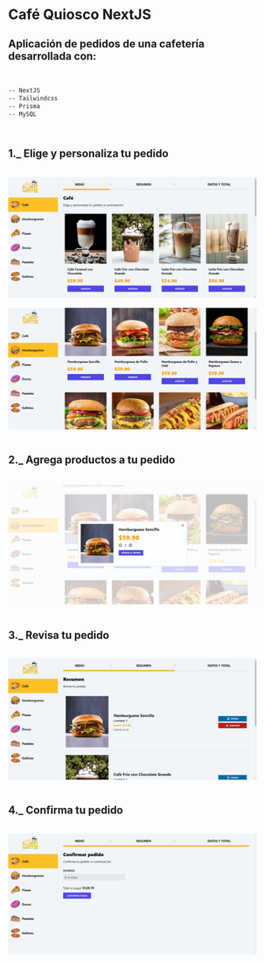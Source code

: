# Café Quiosco NextJS

## Aplicación de pedidos de una cafetería desarrollada con:
&nbsp;
`````
-- NextJS
-- Tailwindcss
-- Prisma
-- MySQL
`````
&nbsp;
## 1._ Elige y personaliza tu pedido
&nbsp; 
![](/public/assets/capturas/quiosco-01.png)
&nbsp; 
![](/public/assets/capturas/quiosco-02.png)
&nbsp; 
&nbsp;
## 2._ Agrega productos a tu pedido
&nbsp; 
![](/public/assets/capturas/quiosco-03.png)
&nbsp; 
&nbsp; 
## 3._ Revisa tu pedido
&nbsp; 
![](/public/assets/capturas/quiosco-04.png)
&nbsp; 
&nbsp; 
## 4._ Confirma tu pedido
&nbsp; 
![](/public/assets/capturas/quiosco-05.png)
&nbsp; 
&nbsp; 
